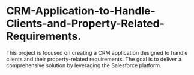 # CRM-Application-to-Handle-Clients-and-Property-Related-Requirements.
This project is focused on creating a CRM application designed to handle clients and their property-related requirements. The goal is to deliver a comprehensive solution by leveraging the Salesforce platform.
